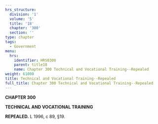 ```yaml
---
hrs_structure:
  division: '1'
  volume: '5'
  title: '18'
  chapter: '300'
  section: ''
type: chapter
tags:
  - Government
menu:
  hrs:
    identifier: HRS0300
    parent: title18
    name: Chapter 300 Technical and Vocational Training--Repealed
weight: 61000
title: Technical and Vocational Training--Repealed
full_title: Chapter 300 Technical and Vocational Training--Repealed
---
```

**CHAPTER 300**

**TECHNICAL AND VOCATIONAL TRAINING**

**REPEALED.** L 1996, c 89, §19.